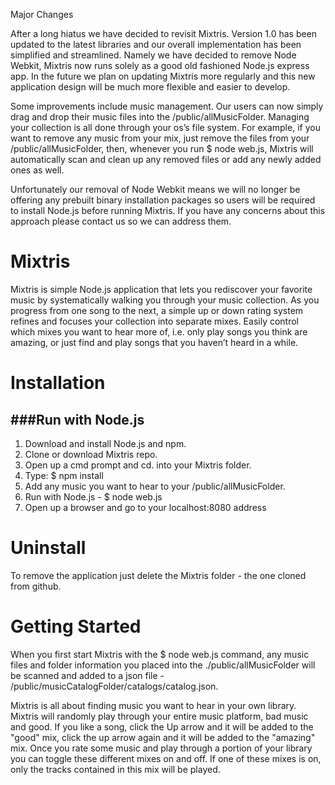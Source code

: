 

Major Changes

After a long hiatus we have decided to revisit Mixtris.  Version 1.0 has been updated to the latest libraries and our overall implementation has been simplified and streamlined.  Namely we have decided to remove Node Webkit, Mixtris now runs solely as a good old fashioned Node.js express app.  In the future we plan on updating Mixtris more regularly and this new application design will be much more flexible and easier to develop.

Some improvements include music management.  Our users can now simply drag and drop their music files into the /public/allMusicFolder.  Managing your collection is all done through your os’s file system.  For example, if you want to remove any music from your mix, just remove the files from your /public/allMusicFolder, then, whenever you run $ node web.js, Mixtris will automatically scan and clean up any removed files or add any newly added ones as well.

Unfortunately our removal of Node Webkit means we will no longer be offering any prebuilt binary installation packages so users will be required to install Node.js before running Mixtris.  If you have any concerns about this approach please contact us so we can address them.




Mixtris
=======

Mixtris is simple Node.js application that lets you rediscover your favorite music by systematically walking you through your music collection.  As you progress from one song to the next, a simple up or down rating system refines and focuses your collection into separate mixes.  Easily control which mixes you want to hear more of, i.e. only play songs you think are amazing, or just find and play songs that you haven’t heard in a while.




Installation
=======

###Run with Node.js
------


 1. Download and install Node.js and npm.
 2. Clone or download Mixtris repo.
 3. Open up a cmd prompt and cd. into your Mixtris folder.
 4. Type: $ npm install
 5. Add any music you want to hear to your /public/allMusicFolder.
 6. Run with Node.js - $ node web.js
 7. Open up a browser and go to your localhost:8080 address

Uninstall
=======
To remove the application just delete the Mixtris folder - the one cloned from github.


Getting Started
=======
When you first start Mixtris with the $ node web.js command, any music files and folder information you placed into the ./public/allMusicFolder will be scanned and added to a json file - /public/musicCatalogFolder/catalogs/catalog.json.

Mixtris is all about finding music you want to hear in your own library.  Mixtris will randomly play through your entire music platform, bad music and good.  If you like a song, click the Up arrow and it will be added to the "good" mix, click the up arrow again and it will be added to the "amazing" mix.  Once you rate some music and play through a portion of your library you can toggle these different mixes on and off.  If one of these mixes is on, only the tracks contained in this mix will be played.








